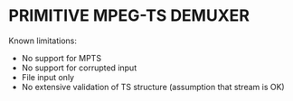 # PRIMITIVE MPEG-TS DEMUXER

Known limitations:
- No support for MPTS
- No support for corrupted input
- File input only
- No extensive validation of TS structure (assumption that stream is OK)